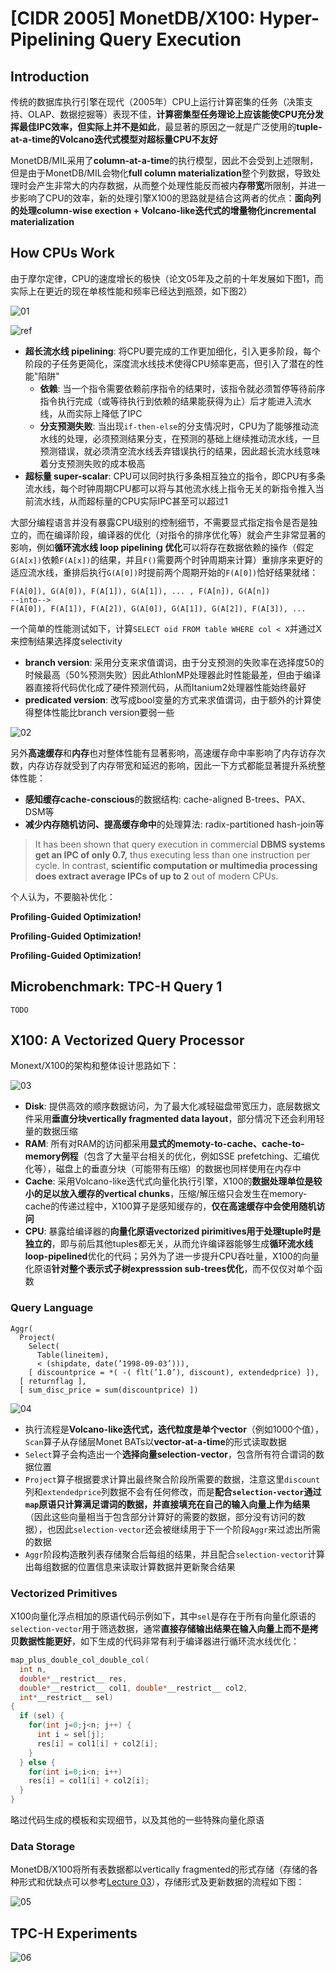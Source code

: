 # [CIDR 2005] MonetDB/X100: Hyper-Pipelining Query Execution

## Introduction

传统的数据库执行引擎在现代（2005年）CPU上运行计算密集的任务（决策支持、OLAP、数据挖掘等）表现不佳，**计算密集型任务理论上应该能使CPU充分发挥最佳IPC效率，但实际上并不是如此**，最显著的原因之一就是广泛使用的**tuple-at-a-time的Volcano迭代式模型对超标量CPU不友好**

MonetDB/MIL采用了**column-at-a-time**的执行模型，因此不会受到上述限制，但是由于MonetDB/MIL会物化**full column materialization**整个列数据，导致处理时会产生非常大的内存数据，从而整个处理性能反而被内**存带宽**所限制，并进一步影响了CPU的效率，新的处理引擎X100的思路就是结合这两者的优点：**面向列的处理column-wise exection + Volcano-like迭代式的增量物化incremental materialization**

## How CPUs Work

由于摩尔定律，CPU的速度增长的极快（论文05年及之前的十年发展如下图1，而实际上在更近的现在单核性能和频率已经达到瓶颈，如下图2）

![01](images/monet01.png)

![ref](../seastar/images/sn3.png)

- **超长流水线 pipelining**: 将CPU要完成的工作更加细化，引入更多阶段，每个阶段的子任务更简化，深度流水线技术使得CPU频率更高，但引入了潜在的性能"陷阱"
  - **依赖**: 当一个指令需要依赖前序指令的结果时，该指令就必须暂停等待前序指令执行完成（或等待执行到依赖的结果能获得为止）后才能进入流水线，从而实际上降低了IPC
  - **分支预测失败**: 当出现`if-then-else`的分支情况时，CPU为了能够推动流水线的处理，必须预测结果分支，在预测的基础上继续推动流水线，一旦预测错误，就必须清空流水线丢弃错误执行的结果，因此超长流水线意味着分支预测失败的成本极高
- **超标量 super-scalar**: CPU可以同时执行多条相互独立的指令，即CPU有多条流水线，每个时钟周期CPU都可以将与其他流水线上指令无关的新指令推入当前流水线，从而超标量的CPU实际IPC甚至可以超过1

大部分编程语言并没有暴露CPU级别的控制细节，不需要显式指定指令是否是独立的，而在编译阶段，编译器的优化（对指令的排序优化等）就会产生非常显著的影响，例如**循环流水线 loop pipelining 优化**可以将存在数据依赖的操作（假定`G(A[x])`依赖`F(A[x])`的结果，并且`F()`需要两个时钟周期来计算）重排序来更好的适应流水线，重排后执行`G(A[0])`时提前两个周期开始的`F(A[0])`恰好结果就绪：

```text
F(A[0]), G(A[0]), F(A[1]), G(A[1]), ... , F(A[n]), G(A[n])
--into-->
F(A[0]), F(A[1]), F(A[2]), G(A[0]), G(A[1]), G(A[2]), F(A[3]), ...
```

一个简单的性能测试如下，计算`SELECT oid FROM table WHERE col < X`并通过X来控制结果选择度selectivity

- **branch version**: 采用分支来求值谓词，由于分支预测的失败率在选择度50的时候最高（50%预测失败）因此AthlonMP处理器此时性能最差，但由于编译器直接将代码优化成了硬件预测代码，从而Itanium2处理器性能始终最好
- **predicated version**: 改写成bool变量的方式来求值谓词，由于额外的计算使得整体性能比branch version要弱一些

![02](images/monet02.png)

另外**高速缓存**和**内存**也对整体性能有显著影响，高速缓存命中率影响了内存访存次数，内存访存就受到了内存带宽和延迟的影响，因此一下方式都能显著提升系统整体性能：

- **感知缓存cache-conscious**的数据结构: cache-aligned B-trees、PAX、DSM等
- **减少内存随机访问、提高缓存命中**的处理算法: radix-partitioned hash-join等

> It has been shown that query execution in commercial **DBMS systems get an IPC of only 0.7,** thus executing less than one instruction per cycle. In contrast, **scientific computation or multimedia processing does extract average IPCs of up to 2** out of modern CPUs.

个人认为，不要脑补优化：

**Profiling-Guided Optimization!**

**Profiling-Guided Optimization!**

**Profiling-Guided Optimization!**

## Microbenchmark: TPC-H Query 1

`TODO`

## X100: A Vectorized Query Processor

Monext/X100的架构和整体设计思路如下：

![03](images/monet03.png)

- **Disk**: 提供高效的顺序数据访问，为了最大化减轻磁盘带宽压力，底层数据文件采用**垂直分块vertically fragmented data layout**，部分情况下还会利用轻量的数据压缩
- **RAM**: 所有对RAM的访问都采用**显式的memoty-to-cache、cache-to-memory例程**（包含了大量平台相关的优化，例如SSE prefetching、汇编优化等），磁盘上的垂直分块（可能带有压缩）的数据也同样使用在内存中
- **Cache**: 采用Volcano-like迭代式向量化执行引擎，X100的**数据处理单位是较小的足以放入缓存的vertical chunks**，压缩/解压缩只会发生在memory-cache的传递过程中，X100算子是感知缓存的，**仅在高速缓存中会使用随机访问**
- **CPU**: 暴露给编译器的**向量化原语vectorized pirimitives用于处理tuple时是独立的**，即与前后其他tuples都无关，从而允许编译器能够生成**循环流水线loop-pipelined**优化的代码；另外为了进一步提升CPU吞吐量，X100的向量化原语**针对整个表示式子树expresssion sub-trees优化**，而不仅仅对单个函数

### Query Language

```text
Aggr(
  Project(
    Select(
      Table(lineitem),
      < (shipdate, date(’1998-09-03’))),
    [ discountprice = *( -( flt(’1.0’), discount), extendedprice) ]),
  [ returnflag ],
  [ sum_disc_price = sum(discountprice) ])
```

![04](images/monet04.png)

- 执行流程是**Volcano-like迭代式，迭代粒度是单个vector**（例如1000个值），`Scan`算子从存储层Monet BATs以**vector-at-a-time**的形式读取数据
- `Select`算子会构造出一个**选择向量selection-vector**，包含所有符合谓词的数据位置
- `Project`算子根据要求计算出最终聚合阶段所需要的数据，注意这里`discount`列和`extendedprice`列数据不会有任何修改，而是**配合`selection-vector`通过`map`原语只计算满足谓词的数据，并直接填充在自己的输入向量上作为结果**（因此这些向量相当于包含部分计算好的需要的数据，部分没有访问的数据），也因此`selection-vector`还会被继续用于下一个阶段`Aggr`来过滤出所需的数据
- `Aggr`阶段构造散列表存储聚合后每组的结果，并且配合`selection-vector`计算出每组数据的位置信息来读取计算数据并更新聚合结果

### Vectorized Primitives

X100向量化浮点相加的原语代码示例如下，其中`sel`是存在于所有向量化原语的`selection-vector`用于筛选数据，通常**直接存储输出结果在输入向量上而不是拷贝数据性能更好**，如下生成的代码非常有利于编译器进行循环流水线优化：

```C
map_plus_double_col_double_col(
  int n,
  double*__restrict__ res,
  double*__restrict__ col1, double*__restrict__ col2,
  int*__restrict__ sel)
{
  if (sel) {
    for(int j=0;j<n; j++) {
      int i = sel[j];
      res[i] = col1[i] + col2[i];
    }
  } else {
    for(int i=0;i<n; i++)
    res[i] = col1[i] + col2[i];
  }
}
```

略过代码生成的模板和实现细节，以及其他的一些特殊向量化原语

### Data Storage

MonetDB/X100将所有表数据都以vertically fragmented的形式存储（存储的各种形式和优缺点可以参考[Lecture 03](03.Storage_Models_Data_Layout.md)），存储形式及更新数据的流程如下图：

![05](images/monet05.png)

## TPC-H Experiments

![06](images/monet06.png)
